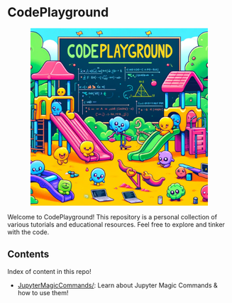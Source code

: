 # CodePlayground

<p align="center">
    <img src="readme.webp" alt="CodePlayground" width="400"/>
<p>

Welcome to CodePlayground! This repository is a personal collection of various tutorials and educational resources. Feel free to explore and tinker with the code.

## Contents
Index of content in this repo!


* [JupyterMagicCommands/](JupyterMagicCommands/): Learn about Jupyter Magic Commands & how to use them! 

